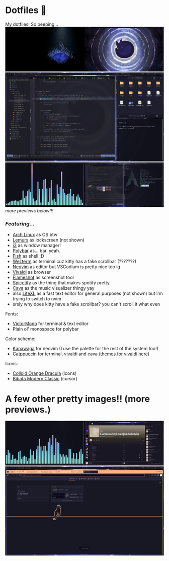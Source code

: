 # Dotfiles 👀
My dotfiles! So peeping...
![full1](previews/full1.png)
![Editor](previews/editor.png)
![full2](previews/full2.png)
*more previews below!!!*

### *Featuring...*
 - [Arch Linux](https://wiki.archlinux.org/title/Arch_Linux) as OS btw
 - [Lemurs](https://github.com/coastalwhite/lemurs) as lockscreen (not shown)
 - [i3](https://github.com/i3/i3) as window manager!
 - [Polybar](https://github.com/polybar/polybar/) as... bar. yeah.
 - [Fish](https://fishshell.com) as shell ;D
 - [Wezterm](https://wezterm.org) as terminal cuz kitty has a fake scrollbar (???????)
 - [Neovim](https://neovim.io) as editor but VSCodium is pretty nice too ig
 - [Vivaldi](https://vivaldi.com/) as browser
 - [Flameshot](https://flameshot.org) as screenshot tool
 - [Spicetify](https://spicetify.app) as the thing that makes spotify pretty
 - [Cava](https://github.com/karlstav/cava) as the music visualizer thingy yay
 - also [LiteXL](https://github.com/lite-xl/lite-xl) as a fast text editor for general purposes (not shown) but I'm trying to switch to nvim
 - srsly why does kitty have a fake scrollbar? you can't scroll it what even

Fonts:
 - [VictorMono](https://rubjo.github.io/victor-mono/) for terminal & text editor
 - Plain ol' monospace for polybar

Color scheme:
 - [Kanawaga](https://github.com/rebelot/kanagawa.nvim/tree/master) for neovim (I use the palette for the rest of the system too!)
 - [Catppuccin](https://github.com/catppuccin/catppuccin) for terminal, vivaldi and cava [(themes for vivaldi here)](https://github.com/catppuccin/vivaldi/releases/tag/1.0.0-ctpv2)


Icons:
 - [Colloid Orange Dracula](https://github.com/vinceliuice/Colloid-icon-theme) (icons)
 - [Bibata Modern Classic](https://www.gnome-look.org/p/1914825) (cursor)

# A few other pretty images!! (more previews.)
![full3](previews/full3.png)
![browser](previews/browser.png)
